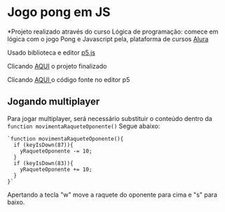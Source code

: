 # Jogo pong em JS

*Projeto realizado através do curso Lógica de programação: comece em lógica com o jogo Pong e Javascript pela, plataforma de cursos [Alura](https://www.alura.com.br/ "Alura")

Usado biblioteca e editor [p5.js](https://p5js.org/ "p5.js") 

 Clicando [AQUI](https://editor.p5js.org/elieljrdl1/full/M5hkODn-e  "AQUI") o projeto finalizado
 
Clicando [AQUI ](https://editor.p5js.org/elieljrdl1/sketches/M5hkODn-e "AQUI ")o código fonte no editor p5

## Jogando multiplayer
Para jogar multiplayer, será necessário  substituir o conteúdo dentro da     `function movimentaRaqueteOponente()` 
    Segue abaixo:
    
    `function movimentaRaqueteOponente(){
      if (keyIsDown(87)){
        yRaqueteOponente -= 10;
      }
      if (keyIsDown(83)){
        yRaqueteOponente += 10;
      }
    }`
    
Apertando a tecla "w" move a raquete do oponente para cima e "s" para baixo.

